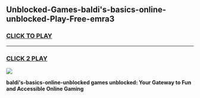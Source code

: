 
## Unblocked-Games-baldi's-basics-online-unblocked-Play-Free-emra3
<h3>
<a href="https://premium76.site?title=baldi's-basics-online-unblocked&ref=12A">CLICK TO PLAY</a></h3>
<hr>

<h3>
<a href="https://premium76.site?title=baldi's-basics-online-unblocked&ref=12A">CLICK 2 PLAY</a>
  
</h3>

<a href="https://premium76.site?title=baldi's-basics-online-unblocked&ref=12A"><img src="https://clearcache.store/games.png"></a>


**baldi's-basics-online-unblocked games unblocked: Your Gateway to Fun and Accessible Online Gaming**
